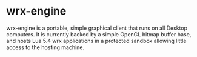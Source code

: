# wrx-engine
wrx-engine is a portable, simple graphical client that runs on all Desktop computers. It is currently backed by a simple OpenGL bitmap buffer base, and hosts Lua 5.4 wrx applications in a protected sandbox allowing little access to the hosting machine.
